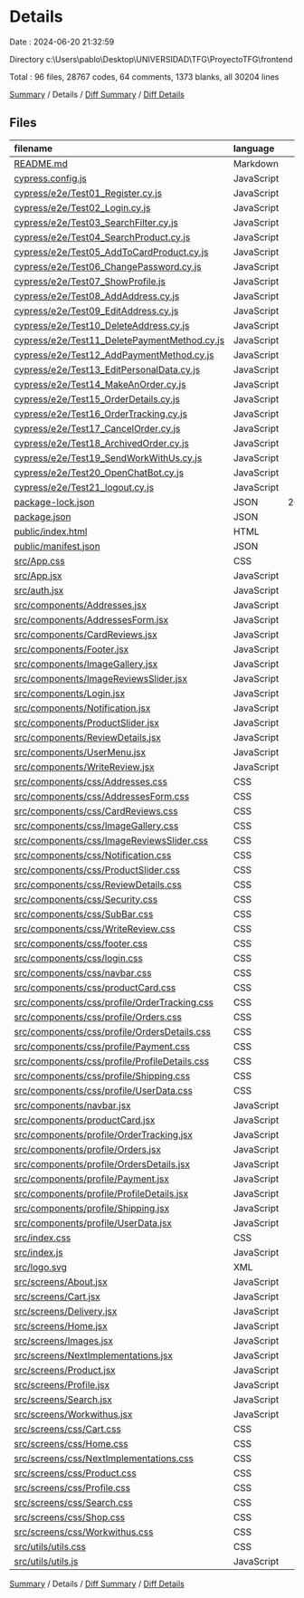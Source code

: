# Details

Date : 2024-06-20 21:32:59

Directory c:\\Users\\pablo\\Desktop\\UNIVERSIDAD\\TFG\\ProyectoTFG\\frontend

Total : 96 files,  28767 codes, 64 comments, 1373 blanks, all 30204 lines

[Summary](results.md) / Details / [Diff Summary](diff.md) / [Diff Details](diff-details.md)

## Files
| filename | language | code | comment | blank | total |
| :--- | :--- | ---: | ---: | ---: | ---: |
| [README.md](/README.md) | Markdown | 38 | 0 | 33 | 71 |
| [cypress.config.js](/cypress.config.js) | JavaScript | 6 | 0 | 2 | 8 |
| [cypress/e2e/Test01_Register.cy.js](/cypress/e2e/Test01_Register.cy.js) | JavaScript | 18 | 0 | 6 | 24 |
| [cypress/e2e/Test02_Login.cy.js](/cypress/e2e/Test02_Login.cy.js) | JavaScript | 13 | 0 | 6 | 19 |
| [cypress/e2e/Test03_SearchFilter.cy.js](/cypress/e2e/Test03_SearchFilter.cy.js) | JavaScript | 15 | 0 | 12 | 27 |
| [cypress/e2e/Test04_SearchProduct.cy.js](/cypress/e2e/Test04_SearchProduct.cy.js) | JavaScript | 12 | 0 | 7 | 19 |
| [cypress/e2e/Test05_AddToCardProduct.cy.js](/cypress/e2e/Test05_AddToCardProduct.cy.js) | JavaScript | 18 | 0 | 12 | 30 |
| [cypress/e2e/Test06_ChangePassword.cy.js](/cypress/e2e/Test06_ChangePassword.cy.js) | JavaScript | 22 | 0 | 15 | 37 |
| [cypress/e2e/Test07_ShowProfile.js](/cypress/e2e/Test07_ShowProfile.js) | JavaScript | 16 | 0 | 9 | 25 |
| [cypress/e2e/Test08_AddAddress.cy.js](/cypress/e2e/Test08_AddAddress.cy.js) | JavaScript | 29 | 0 | 13 | 42 |
| [cypress/e2e/Test09_EditAddress.cy.js](/cypress/e2e/Test09_EditAddress.cy.js) | JavaScript | 36 | 0 | 18 | 54 |
| [cypress/e2e/Test10_DeleteAddress.cy.js](/cypress/e2e/Test10_DeleteAddress.cy.js) | JavaScript | 19 | 0 | 14 | 33 |
| [cypress/e2e/Test11_DeletePaymentMethod.cy.js](/cypress/e2e/Test11_DeletePaymentMethod.cy.js) | JavaScript | 28 | 0 | 16 | 44 |
| [cypress/e2e/Test12_AddPaymentMethod.cy.js](/cypress/e2e/Test12_AddPaymentMethod.cy.js) | JavaScript | 23 | 0 | 13 | 36 |
| [cypress/e2e/Test13_EditPersonalData.cy.js](/cypress/e2e/Test13_EditPersonalData.cy.js) | JavaScript | 21 | 0 | 12 | 33 |
| [cypress/e2e/Test14_MakeAnOrder.cy.js](/cypress/e2e/Test14_MakeAnOrder.cy.js) | JavaScript | 46 | 0 | 27 | 73 |
| [cypress/e2e/Test15_OrderDetails.cy.js](/cypress/e2e/Test15_OrderDetails.cy.js) | JavaScript | 47 | 0 | 27 | 74 |
| [cypress/e2e/Test16_OrderTracking.cy.js](/cypress/e2e/Test16_OrderTracking.cy.js) | JavaScript | 18 | 0 | 12 | 30 |
| [cypress/e2e/Test17_CancelOrder.cy.js](/cypress/e2e/Test17_CancelOrder.cy.js) | JavaScript | 47 | 0 | 27 | 74 |
| [cypress/e2e/Test18_ArchivedOrder.cy.js](/cypress/e2e/Test18_ArchivedOrder.cy.js) | JavaScript | 47 | 0 | 27 | 74 |
| [cypress/e2e/Test19_SendWorkWithUs.cy.js](/cypress/e2e/Test19_SendWorkWithUs.cy.js) | JavaScript | 22 | 0 | 16 | 38 |
| [cypress/e2e/Test20_OpenChatBot.cy.js](/cypress/e2e/Test20_OpenChatBot.cy.js) | JavaScript | 14 | 0 | 7 | 21 |
| [cypress/e2e/Test21_logout.cy.js](/cypress/e2e/Test21_logout.cy.js) | JavaScript | 14 | 0 | 6 | 20 |
| [package-lock.json](/package-lock.json) | JSON | 20,716 | 0 | 1 | 20,717 |
| [package.json](/package.json) | JSON | 55 | 0 | 1 | 56 |
| [public/index.html](/public/index.html) | HTML | 20 | 23 | 1 | 44 |
| [public/manifest.json](/public/manifest.json) | JSON | 25 | 0 | 1 | 26 |
| [src/App.css](/src/App.css) | CSS | 39 | 0 | 7 | 46 |
| [src/App.jsx](/src/App.jsx) | JavaScript | 113 | 0 | 10 | 123 |
| [src/auth.jsx](/src/auth.jsx) | JavaScript | 14 | 0 | 3 | 17 |
| [src/components/Addresses.jsx](/src/components/Addresses.jsx) | JavaScript | 208 | 0 | 20 | 228 |
| [src/components/AddressesForm.jsx](/src/components/AddressesForm.jsx) | JavaScript | 75 | 0 | 3 | 78 |
| [src/components/CardReviews.jsx](/src/components/CardReviews.jsx) | JavaScript | 48 | 0 | 6 | 54 |
| [src/components/Footer.jsx](/src/components/Footer.jsx) | JavaScript | 10 | 0 | 5 | 15 |
| [src/components/ImageGallery.jsx](/src/components/ImageGallery.jsx) | JavaScript | 27 | 0 | 6 | 33 |
| [src/components/ImageReviewsSlider.jsx](/src/components/ImageReviewsSlider.jsx) | JavaScript | 72 | 0 | 8 | 80 |
| [src/components/Login.jsx](/src/components/Login.jsx) | JavaScript | 186 | 0 | 12 | 198 |
| [src/components/Notification.jsx](/src/components/Notification.jsx) | JavaScript | 12 | 0 | 4 | 16 |
| [src/components/ProductSlider.jsx](/src/components/ProductSlider.jsx) | JavaScript | 37 | 0 | 8 | 45 |
| [src/components/ReviewDetails.jsx](/src/components/ReviewDetails.jsx) | JavaScript | 67 | 0 | 15 | 82 |
| [src/components/UserMenu.jsx](/src/components/UserMenu.jsx) | JavaScript | 34 | 0 | 6 | 40 |
| [src/components/WriteReview.jsx](/src/components/WriteReview.jsx) | JavaScript | 109 | 3 | 15 | 127 |
| [src/components/css/Addresses.css](/src/components/css/Addresses.css) | CSS | 102 | 0 | 19 | 121 |
| [src/components/css/AddressesForm.css](/src/components/css/AddressesForm.css) | CSS | 181 | 0 | 28 | 209 |
| [src/components/css/CardReviews.css](/src/components/css/CardReviews.css) | CSS | 80 | 5 | 16 | 101 |
| [src/components/css/ImageGallery.css](/src/components/css/ImageGallery.css) | CSS | 50 | 0 | 8 | 58 |
| [src/components/css/ImageReviewsSlider.css](/src/components/css/ImageReviewsSlider.css) | CSS | 75 | 0 | 10 | 85 |
| [src/components/css/Notification.css](/src/components/css/Notification.css) | CSS | 38 | 0 | 6 | 44 |
| [src/components/css/ProductSlider.css](/src/components/css/ProductSlider.css) | CSS | 49 | 0 | 9 | 58 |
| [src/components/css/ReviewDetails.css](/src/components/css/ReviewDetails.css) | CSS | 159 | 0 | 26 | 185 |
| [src/components/css/Security.css](/src/components/css/Security.css) | CSS | 61 | 2 | 14 | 77 |
| [src/components/css/SubBar.css](/src/components/css/SubBar.css) | CSS | 24 | 0 | 2 | 26 |
| [src/components/css/WriteReview.css](/src/components/css/WriteReview.css) | CSS | 62 | 1 | 9 | 72 |
| [src/components/css/footer.css](/src/components/css/footer.css) | CSS | 11 | 1 | 7 | 19 |
| [src/components/css/login.css](/src/components/css/login.css) | CSS | 215 | 1 | 42 | 258 |
| [src/components/css/navbar.css](/src/components/css/navbar.css) | CSS | 267 | 0 | 38 | 305 |
| [src/components/css/productCard.css](/src/components/css/productCard.css) | CSS | 151 | 6 | 32 | 189 |
| [src/components/css/profile/OrderTracking.css](/src/components/css/profile/OrderTracking.css) | CSS | 184 | 0 | 44 | 228 |
| [src/components/css/profile/Orders.css](/src/components/css/profile/Orders.css) | CSS | 206 | 0 | 38 | 244 |
| [src/components/css/profile/OrdersDetails.css](/src/components/css/profile/OrdersDetails.css) | CSS | 93 | 1 | 12 | 106 |
| [src/components/css/profile/Payment.css](/src/components/css/profile/Payment.css) | CSS | 240 | 0 | 40 | 280 |
| [src/components/css/profile/ProfileDetails.css](/src/components/css/profile/ProfileDetails.css) | CSS | 65 | 0 | 13 | 78 |
| [src/components/css/profile/Shipping.css](/src/components/css/profile/Shipping.css) | CSS | 95 | 0 | 21 | 116 |
| [src/components/css/profile/UserData.css](/src/components/css/profile/UserData.css) | CSS | 166 | 0 | 30 | 196 |
| [src/components/navbar.jsx](/src/components/navbar.jsx) | JavaScript | 138 | 1 | 13 | 152 |
| [src/components/productCard.jsx](/src/components/productCard.jsx) | JavaScript | 57 | 2 | 10 | 69 |
| [src/components/profile/OrderTracking.jsx](/src/components/profile/OrderTracking.jsx) | JavaScript | 242 | 0 | 20 | 262 |
| [src/components/profile/Orders.jsx](/src/components/profile/Orders.jsx) | JavaScript | 252 | 0 | 23 | 275 |
| [src/components/profile/OrdersDetails.jsx](/src/components/profile/OrdersDetails.jsx) | JavaScript | 125 | 0 | 7 | 132 |
| [src/components/profile/Payment.jsx](/src/components/profile/Payment.jsx) | JavaScript | 280 | 1 | 23 | 304 |
| [src/components/profile/ProfileDetails.jsx](/src/components/profile/ProfileDetails.jsx) | JavaScript | 35 | 0 | 5 | 40 |
| [src/components/profile/Shipping.jsx](/src/components/profile/Shipping.jsx) | JavaScript | 74 | 0 | 6 | 80 |
| [src/components/profile/UserData.jsx](/src/components/profile/UserData.jsx) | JavaScript | 166 | 1 | 12 | 179 |
| [src/index.css](/src/index.css) | CSS | 12 | 0 | 2 | 14 |
| [src/index.js](/src/index.js) | JavaScript | 10 | 0 | 3 | 13 |
| [src/logo.svg](/src/logo.svg) | XML | 1 | 0 | 0 | 1 |
| [src/screens/About.jsx](/src/screens/About.jsx) | JavaScript | 5 | 0 | 2 | 7 |
| [src/screens/Cart.jsx](/src/screens/Cart.jsx) | JavaScript | 169 | 0 | 12 | 181 |
| [src/screens/Delivery.jsx](/src/screens/Delivery.jsx) | JavaScript | 6 | 0 | 3 | 9 |
| [src/screens/Home.jsx](/src/screens/Home.jsx) | JavaScript | 74 | 0 | 9 | 83 |
| [src/screens/Images.jsx](/src/screens/Images.jsx) | JavaScript | 109 | 0 | 20 | 129 |
| [src/screens/NextImplementations.jsx](/src/screens/NextImplementations.jsx) | JavaScript | 11 | 0 | 3 | 14 |
| [src/screens/Product.jsx](/src/screens/Product.jsx) | JavaScript | 313 | 0 | 21 | 334 |
| [src/screens/Profile.jsx](/src/screens/Profile.jsx) | JavaScript | 177 | 1 | 14 | 192 |
| [src/screens/Search.jsx](/src/screens/Search.jsx) | JavaScript | 198 | 1 | 17 | 216 |
| [src/screens/Workwithus.jsx](/src/screens/Workwithus.jsx) | JavaScript | 97 | 0 | 8 | 105 |
| [src/screens/css/Cart.css](/src/screens/css/Cart.css) | CSS | 188 | 0 | 31 | 219 |
| [src/screens/css/Home.css](/src/screens/css/Home.css) | CSS | 53 | 0 | 3 | 56 |
| [src/screens/css/NextImplementations.css](/src/screens/css/NextImplementations.css) | CSS | 22 | 0 | 3 | 25 |
| [src/screens/css/Product.css](/src/screens/css/Product.css) | CSS | 249 | 0 | 52 | 301 |
| [src/screens/css/Profile.css](/src/screens/css/Profile.css) | CSS | 214 | 1 | 35 | 250 |
| [src/screens/css/Search.css](/src/screens/css/Search.css) | CSS | 231 | 2 | 36 | 269 |
| [src/screens/css/Shop.css](/src/screens/css/Shop.css) | CSS | 60 | 0 | 14 | 74 |
| [src/screens/css/Workwithus.css](/src/screens/css/Workwithus.css) | CSS | 61 | 2 | 9 | 72 |
| [src/utils/utils.css](/src/utils/utils.css) | CSS | 25 | 1 | 5 | 31 |
| [src/utils/utils.js](/src/utils/utils.js) | JavaScript | 103 | 8 | 19 | 130 |

[Summary](results.md) / Details / [Diff Summary](diff.md) / [Diff Details](diff-details.md)